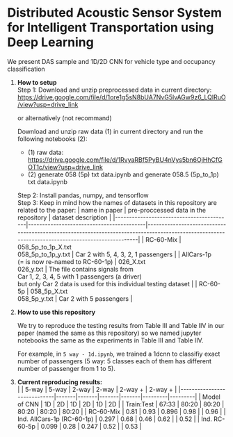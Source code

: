 # Distributed Acoustic Sensor System for Intelligent Transportation using Deep Learning
We present DAS sample and 1D/2D CNN for vehicle type and occupancy classification

1. **How to setup <br>**
   Step 1: Download and unzip preprocessed data in current directory: https://drive.google.com/file/d/1ore1g5sN8bUA7NvG5lvAGw9z6_LQlRuO/view?usp=drive_link <br>

   or alternatively (not recommand)<br>

   Download and unzip raw data (1) in current directory and run the following notebooks (2):
   * (1) raw data: https://drive.google.com/file/d/1RvyaRBf5PyBU4nVys5bn6OjHhCfGOT1c/view?usp=drive_link
   * (2) generate 058 (5p) txt data.ipynb and generate 058.5 (5p_to_1p) txt data.ipynb

   Step 2: Install pandas, numpy, and tensorflow <br>
   Step 3: Keep in mind how the names of datasets in this repository are related to the paper:
   | name in paper                            | pre-proccessed data in the repository    | dataset description                                                                                                                             |
   |------------------------------------------|------------------------------------------|-------------------------------------------------------------------------------------------------------------------------------------------------|
   | RC-60-Mix                                | 058_5p_to_1p_X.txt<br>058_5p_to_1p_y.txt | Car 2 with 5, 4, 3, 2, 1 passengers                                                                                                             |
   | AllCars-1p <br>(= is now re-named to RC-60-1p) | 026_X.txt<br>026_y.txt                   | The file contains signals from <br>Car 1, 2, 3, 4, 5 with 1 passengers (a driver)<br>but only Car 2 data is used for this individual testing dataset   |
   | RC-60-5p                                 | 058_5p_X.txt<br>058_5p_y.txt             | Car 2 with 5 passengers                                                                                                                         |

    

2. **How to use this repository <br>**

   We try to reproduce the testing results from Table III and Table IIV in our paper (named the same as this repository) so we named jupyter notebooks the same as the experiments in Table III and Table IIV. 

   For example, in ```5 way - 1d.ipynb```,  we trained a 1dcnn to classifiy exact number of passengers (5 way: 5 classes each of them has different number of passenger from 1 to 5).




3. **Current reproducing results:<br>**
   |                             | 5-way | 5-way | 2-way | 2-way | 2-way + | 2-way + |
   |-----------------------------|-------|-------|-------|-------|---------|---------|
   | Model of CNN                | 1D    | 2D    | 1D    | 2D    |   1D    |   2D    |
   | Train:Test                  | 67:33 | 80:20 | 80:20 | 80:20 |  80:20  |  80:20  |
   | RC-60-Mix                   | 0.81  | 0.93  | 0.896 | 0.98  |         |  0.96   |
   | Ind. AllCars-1p  (RC-60-1p) | 0.297 | 0.68  | 0.46  | 0.62  |         |  0.52   |
   | Ind. RC-60-5p               | 0.099 | 0.28  | 0.247 | 0.52  |         |  0.53   |
